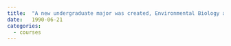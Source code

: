 ```yaml
---
title:  "A new undergraduate major was created, Environmental Biology and Management (EBM), which gradually replaced ENP."
date:   1990-06-21
categories:
  - courses
---
```

